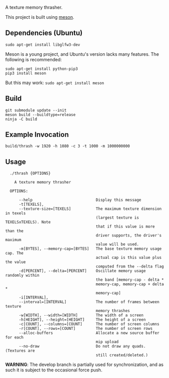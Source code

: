 A texture memory thrasher.

This project is built using [meson](http://mesonbuild.com).

Dependencies (Ubuntu)
-
```
sudo apt-get install libglfw3-dev
```

Meson is a young project, and Ubuntu's version lacks many features. The
following is recommended:
```
sudo apt-get install python-pip3
pip3 install meson
```

But this may work: `sudo apt-get install meson`

Build
-
```
git submodule update --init
meson build --buildtype=release
ninja -C build
```

Example Invocation
-
```
build/thrash -w 1920 -h 1080 -c 3 -t 1000 -m 1000000000
```

Usage
-

```
  ./thrash {OPTIONS}

    A texture memory thrasher

  OPTIONS:

      --help                            Display this message
      -t[TEXELS],
      --texture-size=[TEXELS]           The maximum texture dimension in texels
                                        (largest texture is TEXELSxTEXELS). Note
                                        that if this value is more than the
                                        driver supports, the driver's maximum
                                        value will be used.
      -m[BYTES], --memory-cap=[BYTES]   The base texture memory usage cap. The
                                        actual cap is this value plus the value
                                        computed from the --delta flag
      -d[PERCENT], --delta=[PERCENT]    Oscillate memory usage randomly within
                                        the band [memory-cap - delta *
                                        memory-cap, memory-cap + delta *
                                        memory-cap]
      -i[INTERVAL],
      --interval=[INTERVAL]             The number of frames between texture
                                        memory thrashes
      -w[WIDTH], --width=[WIDTH]        The width of a screen
      -h[HEIGHT], --height=[HEIGHT]     The height of a screen
      -c[COUNT], --columns=[COUNT]      The number of screen columns
      -r[COUNT], --rows=[COUNT]         The number of screen rows
      --alloc-buffers                   Allocate a new source buffer for each
                                        mip upload
      --no-draw                         Do not draw any quads. (Textures are
                                        still created/deleted.)
```

**WARNING**: The develop branch is partially used for synchronization, and as
such it is subject to the occasional force push.
